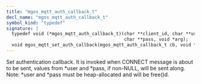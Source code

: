 ```yaml
---
title: "mgos_mqtt_auth_callback_t"
decl_name: "mgos_mqtt_auth_callback_t"
symbol_kind: "typedef"
signature: |
  typedef void (*mgos_mqtt_auth_callback_t)(char **client_id, char **user,
                                            char **pass, void *arg);
  void mgos_mqtt_set_auth_callback(mgos_mqtt_auth_callback_t cb, void *cb_arg);
---
```


Set authentication callback. It is invoked when CONNECT message is about to
be sent, values from *user and *pass, if non-NULL, will be sent along.
Note: *user and *pass must be heap-allocated and will be free()d. 

